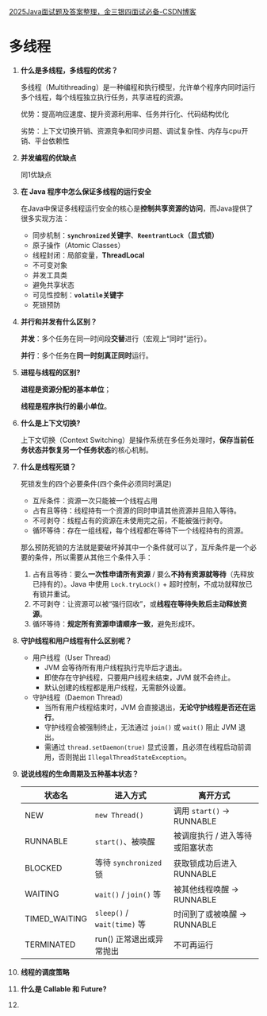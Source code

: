 [2025Java面试题及答案整理，金三银四面试必备-CSDN博客](https://blog.csdn.net/m0_69632475/article/details/146257828)



# 多线程

1. **什么是多线程，多线程的优劣？**

   多线程（Multithreading）是一种编程和执行模型，允许单个程序内同时运行多个线程，每个线程独立执行任务，共享进程的资源。

   优势：提高响应速度、提升资源利用率、任务并行化、代码结构优化

   劣势：上下文切换开销、资源竞争和同步问题、调试复杂性、内存与cpu开销、平台依赖性

2. **并发编程的优缺点**

   同1优缺点

3. **在 Java 程序中怎么保证多线程的运行安全**

   在Java中保证多线程运行安全的核心是**控制共享资源的访问**，而Java提供了很多实现方法：

   - 同步机制：**`synchronized`关键字**、**`ReentrantLock`（显式锁）**
   - 原子操作（Atomic Classes）
   - 线程封闭：局部变量，**ThreadLocal**
   - 不可变对象
   - 并发工具类
   - 避免共享状态
   - 可见性控制：**`volatile`关键字**
   - 死锁预防

4. **并行和并发有什么区别？**

   **并发**：多个任务在同一时间段**交替**进行（宏观上“同时”运行）。

   **并行**：多个任务在**同一时刻真正同时**运行。

5. **进程与线程的区别?**

   **进程是资源分配的基本单位**；

   **线程是程序执行的最小单位**。

6. **什么是上下文切换?**

   上下文切换（Context Switching）是操作系统在多任务处理时，**保存当前任务状态并恢复另一个任务状态**的核心机制。

7. **什么是线程死锁？**

   死锁发生的四个必要条件(四个条件必须同时满足)

   - 互斥条件：资源一次只能被一个线程占用
   - 占有且等待：线程持有一个资源的同时申请其他资源并且陷入等待。
   - 不可剥夺：线程占有的资源在未使用完之前，不能被强行剥夺。
   - 循环等待：存在一组线程，每个线程都在等待下一个线程持有的资源。

   那么预防死锁的方法就是要破坏掉其中一个条件就可以了，互斥条件是一个必要的条件，所以需要从其他三个条件入手：

   1. 占有且等待：要么**一次性申请所有资源** / 要么**不持有资源就等待**（先释放已持有的）。Java 中使用 `Lock.tryLock()` + 超时控制，不成功就释放已有锁并重试。
   2. 不可剥夺：让资源可以被“强行回收”，或**线程在等待失败后主动释放资源**。
   3. 循环等待：**规定所有资源申请顺序一致**，避免形成环。

8. **守护线程和用户线程有什么区别呢？**
   - 用户线程（User Thread）
     - JVM 会等待所有用户线程执行完毕后才退出。
     - 即使存在守护线程，只要用户线程未结束，JVM 就不会终止。
     - 默认创建的线程都是用户线程，无需额外设置。
   - 守护线程（Daemon Thread）
     - 当所有用户线程结束时，JVM 会直接退出，**无论守护线程是否还在运行**。
     - 守护线程会被强制终止，无法通过 `join()` 或 `wait()` 阻止 JVM 退出。
     - 需通过 `thread.setDaemon(true)` 显式设置，且必须在线程启动前调用，否则抛出 `IllegalThreadStateException`。

9. **说说线程的生命周期及五种基本状态？**

   | 状态名        | 进入方式                    | 离开方式                        |
   | ------------- | --------------------------- | ------------------------------- |
   | NEW           | `new Thread()`              | 调用 `start()` → RUNNABLE       |
   | RUNNABLE      | `start()`、被唤醒           | 被调度执行 / 进入等待或阻塞状态 |
   | BLOCKED       | 等待 `synchronized` 锁      | 获取锁成功后进入 RUNNABLE       |
   | WAITING       | `wait()` / `join()` 等      | 被其他线程唤醒 → RUNNABLE       |
   | TIMED_WAITING | `sleep()` / `wait(time)` 等 | 时间到了或被唤醒 → RUNNABLE     |
   | TERMINATED    | run() 正常退出或异常抛出    | 不可再运行                      |

10. **线程的调度策略**
11. **什么是 Callable 和 Future?**
12. 
